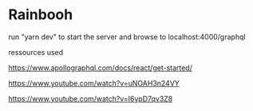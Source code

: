 # Rainbooh
run "yarn dev" to start the server and browse to localhost:4000/graphql

ressources used

https://www.apollographql.com/docs/react/get-started/

https://www.youtube.com/watch?v=uNOAH3n24VY

https://www.youtube.com/watch?v=I6ypD7qv3Z8

